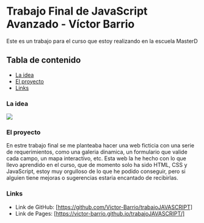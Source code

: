 # Trabajo Final de JavaScript Avanzado - Víctor Barrio
Este es un trabajo para el curso que estoy realizando en la escuela MasterD

## Tabla de contenido

- [La idea](#idea)
- [El proyecto](#proyecto)
- [Links](#links)

### La idea
![](./assets/images/diseño/Figma_TrabajoFinalJS.png)

### El proyecto
En estre trabajo final se me planteaba hacer una web ficticia con una serie de requerimientos, como una galeria dinamica, un formulario que valide cada campo, un mapa interactivo, etc.
Esta web la he hecho con lo que llevo aprendido en el curso, que de momento solo ha sido HTML, CSS y JavaScript, estoy muy orgulloso de lo que he podido conseguir, pero si alguien tiene mejoras o sugerencias estaria encantado de recibirlas.

### Links
- Link de GitHub: [https://github.com/Victor-Barrio/trabajoJAVASCRIPT]
- Link de Pages: [https://victor-barrio.github.io/trabajoJAVASCRIPT/]
